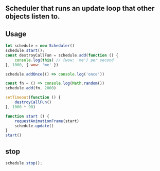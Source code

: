 ## Scheduler that runs an update loop that other objects listen to.

## Usage

```js
let schedule = new Scheduler()
schedule.start();
const destroyCallFun = schedule.add(function () {
	console.log(this) // {wow: 'me'} per second
}, 1000, { wow: 'me' })

schedule.addOnce(() => console.log('once'))

const fn = () => console.log(Math.random())
schedule.add(fn, 2000)

setTimeout(function () {
	destroyCallFun()
}, 1000 * 90)

function start () {
	requestAnimationFrame(start)
	schedule.update()
}
start()
```

## stop

```js
schedule.stop();
```

